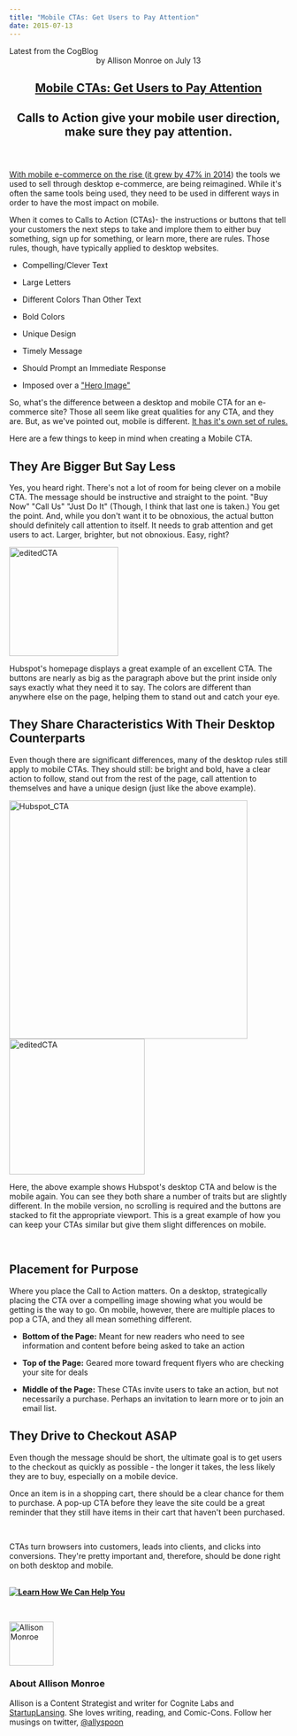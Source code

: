 ```yaml
---
title: "Mobile CTAs: Get Users to Pay Attention"
date: 2015-07-13
---
```


<article itemscope itemtype="http://schema.org/Blog"> 
<div class="container outside"> 
 <div class="featured-post" style="background-image: url(&quot;//cdn2.hubspot.net/hubfs/440551/cta.jpg?t=1441046336424&quot;);"> 
  <div class="overlay"></div> 
  <div class="row-fluid"> 
   <span class="latest-post"> Latest from <span id="title" itemprop="name">the CogBlog</span> </span> 
  </div> 
  <header class="featured-header"> 
   <div class="row-fluid"> 
    <div class="span2"></div> 
    <div class="span8"> 
     <div class="row-fluid"> 
      <div class="span12 author">
        by 
       <span class="author-name" itemprop="author"><a class="author-link" href="http://www.cognitelabs.com/blog/author/allison-monroe" itemprop="url"></a> <span itemprop="name">Allison Monroe</span></span> on 
       <span class="publish-date" itemprop="datePublished"> July 13</span> 
      </div> 
     </div> 
     <hgroup class="row-fluid"> 
      <h1 class="latest-title" itemprop="headline"> <a href="../../../../com/cognitelabs/www/blog/mobile-ctas-get-users-to-pay-attention.html" itemprop="url"> <span id="hs_cos_wrapper_name" class="hs_cos_wrapper hs_cos_wrapper_meta_field hs_cos_wrapper_type_text" style="" data-hs-cos-general-type="meta_field" data-hs-cos-type="text">Mobile CTAs: Get Users to Pay Attention</span> </a> </h1> 
      <h2 class="post-synopsis" itemprop="alternativeHeadline"> <span id="hs_cos_wrapper_post_synopsis" class="hs_cos_wrapper hs_cos_wrapper_widget hs_cos_wrapper_type_text" style="" data-hs-cos-general-type="widget" data-hs-cos-type="text">Calls to Action give your mobile user direction, make sure they pay attention. </span> </h2> 
     </hgroup> 
     <div class="row-fluid"> 
      <span class="tags" itemprop="keywords"> </span> 
     </div> 
    </div> 
   </div> 
  </header> 
 </div> 
</div> 
<section class="blog-section" itemscope itemtype="http://schema.org/Blog"> 
 <div class="blog-post-wrapper cell-wrapper"> 
  <header class="section post-header"> 
  </header> 
  <div class="section post-body"> 
   <section itemprop="text"> 
    <span id="hs_cos_wrapper_post_body" class="hs_cos_wrapper hs_cos_wrapper_meta_field hs_cos_wrapper_type_rich_text" style="" data-hs-cos-general-type="meta_field" data-hs-cos-type="rich_text"><p dir="ltr"><a href="../../../../com/cognitelabs/www/blog/social-meets-e-commerce-and-what-it-means-for-your-business.html"><span>With mobile e-commerce on the rise </span></a><span>(</span><a href="http://www.warc.com/LatestNews/News/EmailNews.news?ID=33483"><span>it grew by 47% in 2014</span></a><span>) the tools we used to sell through desktop e-commerce, are being reimagined. While it's often the same tools being used, they need to be used in different ways in order to have the most impact on mobile. </span></p> 
     <!--more--> <p dir="ltr"><span>When it comes to Calls to Action (CTAs)- the instructions or buttons that tell your customers the next steps to take and implore them to either buy something, sign up for something, or learn more, there are rules. Those rules, though, have typically applied to desktop websites.</span></p> 
     <ul> 
      <li dir="ltr"> <p dir="ltr"><span>Compelling/Clever Text</span></p> </li> 
      <li dir="ltr"> <p dir="ltr"><span>Large Letters</span></p> </li> 
      <li dir="ltr"> <p dir="ltr"><span>Different Colors Than Other Text</span></p> </li> 
      <li dir="ltr"> <p dir="ltr"><span>Bold Colors</span></p> </li> 
      <li dir="ltr"> <p dir="ltr"><span>Unique Design</span></p> </li> 
      <li dir="ltr"> <p dir="ltr"><span>Timely Message</span></p> </li> 
      <li dir="ltr"> <p dir="ltr"><span>Should Prompt an Immediate Response</span></p> </li> 
      <li dir="ltr"> <p dir="ltr"><span>Imposed over a </span><a href="https://en.wikipedia.org/wiki/Hero_image"><span>"Hero Image"</span></a></p> </li> 
     </ul> <p dir="ltr"><span>So, what's the difference between a desktop and mobile CTA for an e-commerce site? Those all seem like great qualities for any CTA, and they are. But, as we've pointed out, mobile is different. </span><a href="../../../../com/cognitelabs/www/blog/5-big-mistakes-youre-probably-making-in-mobile-optimization.html"><span>It has it's own set of rules. </span></a></p> <p dir="ltr"><span>Here are a few things to keep in mind when creating a Mobile CTA.</span></p> <h2 dir="ltr"><span>They Are Bigger But Say Less</span></h2> <p dir="ltr"><span>Yes, you heard right. There's not a lot of room for being clever on a mobile CTA. The message should be instructive and straight to the point. "Buy Now" "Call Us" "Just Do It" (Though, I think that last one is taken.) You get the point. And, while you don't want it to be obnoxious, the actual button should definitely call attention to itself. It needs to grab attention and get users to act. Larger, brighter, but not obnoxious. Easy, right? </span></p> <p dir="ltr"><img src="http://cdn2.hubspot.net/hub/440551/hubfs/editedCTA.png?t=1441046336424&amp;width=197" alt="editedCTA" width="197" style="width: 197px;"></p> Hubspot's homepage displays a great example of an excellent CTA. The buttons are nearly as big as the paragraph above but the print inside only says exactly what they need it to say. The colors are different than anywhere else on the page, helping them to stand out and catch your eye.&nbsp; <h2 dir="ltr"><span>They Share Characteristics With Their Desktop Counterparts</span></h2> <p dir="ltr"><span>Even though there are significant differences, many of the desktop rules still apply to mobile CTAs. They should still: be bright and bold, have a clear action to follow, stand out from the rest of the page, call attention to themselves and have a unique design (just like the above example).&nbsp;</span></p> <p dir="ltr"><span><img src="http://cdn2.hubspot.net/hub/440551/hubfs/Hubspot_CTA.png?t=1441046336424&amp;width=431" alt="Hubspot_CTA" width="431" style="width: 431px;"><img src="http://cdn2.hubspot.net/hub/440551/hubfs/editedCTA.png?t=1441046336424&amp;width=245" alt="editedCTA" width="245" style="width: 245px;"></span></p> <p dir="ltr">Here, the above example shows Hubspot's desktop CTA and below is the mobile again. You can see they both share a number of traits but are slightly different. In the mobile version, no scrolling is required and the buttons are stacked to fit the appropriate viewport. This is a great example of how you can keep your CTAs similar but give them slight differences on mobile.&nbsp;</p> <p dir="ltr">&nbsp;</p> <h2 dir="ltr">Placement for Purpose</h2> <p dir="ltr"><span>Where you place the Call to Action matters. On a desktop, strategically placing the CTA over a compelling image showing what you would be getting is the way to go. On mobile, however, there are multiple places to pop a CTA, and they all mean something different.</span></p> 
     <ul> 
      <li dir="ltr"> <p dir="ltr"><strong>Bottom of the Page</strong><span><strong>:</strong> Meant for new readers who need to see information and content before being asked to take an action</span></p> </li> 
      <li dir="ltr"> <p dir="ltr"><strong>Top of the Page</strong><span><strong>:</strong> Geared more toward frequent flyers who are checking your site for deals</span></p> </li> 
      <li dir="ltr"> <p dir="ltr"><strong>Middle of the Page</strong><span><strong>:</strong> These CTAs invite users to take an action, but not necessarily a purchase. Perhaps an invitation to learn more or to join an email list. &nbsp;</span></p> </li> 
     </ul> <h2 dir="ltr"><span>They Drive to Checkout ASAP</span></h2> <p dir="ltr"><span>Even though the message should be short, the ultimate goal is to get users to the checkout as quickly as possible - the longer it takes, the less likely they are to buy, especially on a mobile device. </span></p> <p dir="ltr"><span>Once an item is in a shopping cart, there should be a clear chance for them to purchase. A pop-up CTA before they leave the site could be a great reminder that they still have items in their cart that haven't been purchased. </span></p> <p>&nbsp;</p> <p>CTAs turn browsers into customers, leads into clients, and clicks into conversions. They're pretty important&nbsp;and,&nbsp;therefore, should be done right on both desktop and mobile.<br><strong id="docs-internal-guid-2f487e77-54fa-39d0-8aaf-517b2fcb0167"><br></strong></p> <p><strong>
       <!--HubSpot Call-to-Action Code --> <span class="hs-cta-wrapper" id="hs-cta-wrapper-9ac41ff7-aa19-4553-a923-fbe56db85219"> <span class="hs-cta-node hs-cta-9ac41ff7-aa19-4553-a923-fbe56db85219" id="hs-cta-9ac41ff7-aa19-4553-a923-fbe56db85219"> 
         <!--[if lte IE 8]><div id="hs-cta-ie-element"></div><![endif]--> <a href="http://cta-redirect.hubspot.com/cta/redirect/440551/9ac41ff7-aa19-4553-a923-fbe56db85219"><img class="hs-cta-img" id="hs-cta-img-9ac41ff7-aa19-4553-a923-fbe56db85219" style="border-width:0px;" src="http://no-cache.hubspot.com/cta/default/440551/9ac41ff7-aa19-4553-a923-fbe56db85219.png" alt="Learn How We Can Help You"></a> </span> <script charset="utf-8" src="http://js.hscta.net/cta/current.js"></script> <script type="text/javascript">
hbspt.cta.load(440551, '9ac41ff7-aa19-4553-a923-fbe56db85219');
</script> </span> 
       <!-- end HubSpot Call-to-Action Code --> </strong></p> <p>&nbsp;</p></span> 
   </section> 
   <span id="hs_cos_wrapper_blog_social_sharing" class="hs_cos_wrapper hs_cos_wrapper_widget hs_cos_wrapper_type_blog_social_sharing" style="" data-hs-cos-general-type="widget" data-hs-cos-type="blog_social_sharing"> 
    <div class="hs-blog-social-share"> 
     <ul class="hs-blog-social-share-list"> 
     </ul> 
    </div> </span> 
   <div id="author-bio" itemscope itemtype="http://schema.org/Person"> 
    <img width="80" height="80" class="avatar avatar-80 photo" src="http://cdn2.hubspot.net/hub/440551/file-2454575621-jpg/avatars/allison_profile_pic.jpg?t=1441046336424&amp;width=80&amp;height=80" alt="Allison Monroe"> 
    <div id="author-info"> 
     <h3>About <span itemprop="givenName">Allison Monroe<span></span></span></h3> Allison is a Content Strategist and writer for Cognite Labs and 
     <a href="http://startuplansing.org">StartupLansing</a>. She loves writing, reading, and Comic-Cons. Follow her musings on twitter, 
     <a href="http://www.twitter.com/allyspoon">@allyspoon</a> 
    </div> 
    <div class="clear"></div> 
   </div> 
  </div> 
 </div> 
</section> 
</article>